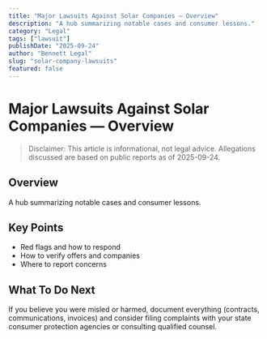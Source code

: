 ```yaml
---
title: "Major Lawsuits Against Solar Companies — Overview"
description: "A hub summarizing notable cases and consumer lessons."
category: "Legal"
tags: ["lawsuit"]
publishDate: "2025-09-24"
author: "Bennett Legal"
slug: "solar-company-lawsuits"
featured: false
---
```


# Major Lawsuits Against Solar Companies — Overview

> Disclaimer: This article is informational, not legal advice. Allegations discussed are based on public reports as of 2025-09-24.

## Overview
A hub summarizing notable cases and consumer lessons.

## Key Points
- Red flags and how to respond
- How to verify offers and companies
- Where to report concerns

## What To Do Next
If you believe you were misled or harmed, document everything (contracts, communications, invoices) and consider filing complaints with your state consumer protection agencies or consulting qualified counsel.

<hub-list tags="lawsuit" category="Company" limit="30" title="Recent Lawsuit Coverage" />
